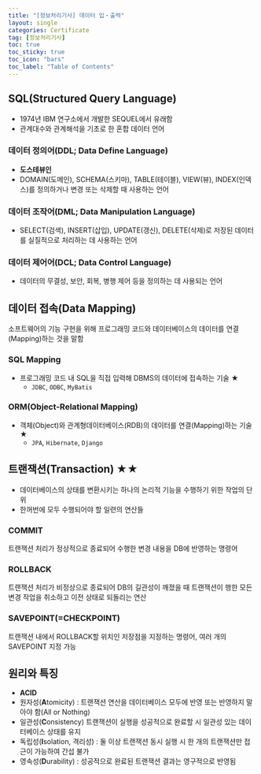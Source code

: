 ```yaml
---
title: "[정보처리기사] 데이터 입・출력"
layout: single
categories: Certificate
tag: [정보처리기사]
toc: true
toc_sticky: true
toc_icon: "bars"
toc_label: "Table of Contents"
---
```


## SQL(Structured Query Language)
- 1974년 IBM 연구소에서 개발한 SEQUEL에서 유래함
- 관계대수와 관계해석을 기초로 한 혼합 데이터 언어

### 데이터 정의어(DDL; Data Define Language)
- **도스테뷰인**
- DOMAIN(도메인), SCHEMA(스키마), TABLE(테이블), VIEW(뷰), INDEX(인덱스)를 정의하거나 변경 또는 삭제할 때 사용하는 언어

### 데이터 조작어(DML; Data Manipulation Language)
- SELECT(검색), INSERT(삽입), UPDATE(갱신), DELETE(삭제)로 저장된 데이터를 실질적으로 처리하는 데 사용하는 언어 

### 데이터 제어어(DCL; Data Control Language)
- 데이터의 무결성, 보안, 회복, 병행 제어 등을 정의하는 데 사용되는 언어

## 데이터 접속(Data Mapping) 
소프트웨어의 기능 구현을 위해 프로그래밍 코드와 데이터베이스의 데이터를 연결(Mapping)하는 것을 말함

### SQL Mapping
- 프로그래밍 코드 내 SQL을 직접 입력해 DBMS의 데이터에 접속하는 기술 ★
  - `JDBC`, `ODBC`, `MyBatis`

### ORM(Object-Relational Mapping)
- 객체(Object)와 관계형데이터베이스(RDB)의 데이터를 연결(Mapping)하는 기술 ★
  - `JPA`, `Hibernate`, `Django`


## 트랜잭션(Transaction) ★★
- 데이터베이스의 상태를 변환시키는 하나의 논리적 기능을 수행하기 위한 작업의 단위
- 한꺼번에 모두 수행되어야 할 일련의 연산들

### COMMIT
트랜잭션 처리가 정상적으로 종료되어 수행한 변경 내용을 DB에 반영하는 명령어

### ROLLBACK
트랜잭션 처리가 비정상으로 종료되어 DB의 길관성이 깨졌을 때 트랜잭션이 행한 모든 변경 작업을 취소하고 이전 상태로 되돌리는 연산

### SAVEPOINT(=CHECKPOINT)
트랜잭션 내에서 ROLLBACK할 위치인 저장점을 지정하는 명령어, 여러 개의 SAVEPOINT 지정 가능

## 원리와 특징
- **ACID**
- 원자성(**A**tomicity)	: 트랜잭션 연산을 데이터베이스 모두에 반영 또는 반영하지 말아야 함(All or Nothing)
- 일관성(**C**onsistency)	트랜잭션이 실행을 성공적으로 완료할 시 일관성 있는 데이터베이스 상태를 유지
- 독립성(**I**solation, 격리성)	: 둘 이상 트랜잭션 동시 실행 시 한 개의 트랜잭션만 접근이 가능하여 간섭 불가
- 영속성(**D**urability) : 성공적으로 완료된 트랜잭션 결과는 영구적으로 반영됨